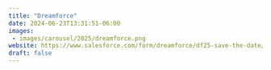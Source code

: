 ```yaml
---
title: "Dreamforce"
date: 2024-06-23T13:31:51-06:00
images:
 - images/carousel/2025/dreamforce.png
website: https://www.salesforce.com/form/dreamforce/df25-save-the-date/
draft: false
---
```


